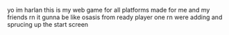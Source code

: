 yo im harlan this is my web game for all platforms made for me and my friends rn it gunna be like osasis from ready player one rn were adding and sprucing up the start screen
